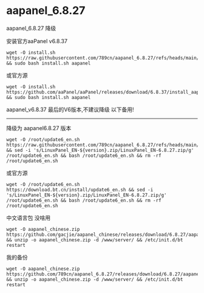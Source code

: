 # aapanel_6.8.27
aapanel_6.8.27 降级

安装官方aaPanel v6.8.37
```
wget -O install.sh https://raw.githubusercontent.com/789cn/aapanel_6.8.27/refs/heads/main/install_aapanel.sh && sudo bash install.sh aapanel
```
或官方源
```
wget -O install.sh https://github.com/aaPanel/aaPanel/releases/download/6.8.37/install_aapanel.sh && sudo bash install.sh aapanel
```

aapanel_v6.8.37 最后的V6版本,不建议降级
以下备用!
-------------------------- ------
降级为 aapanel6.8.27 版本

```
wget -O /root/update6_en.sh https://raw.githubusercontent.com/789cn/aapanel_6.8.27/refs/heads/main/update6_en.sh && sed -i 's/LinuxPanel_EN-${version}.zip/LinuxPanel_EN-6.8.27.zip/g' /root/update6_en.sh && bash /root/update6_en.sh && rm -rf /root/update6_en.sh
```
或官方源
```
wget -O /root/update6_en.sh https://download.bt.cn/install/update6_en.sh && sed -i 's/LinuxPanel_EN-${version}.zip/LinuxPanel_EN-6.8.27.zip/g' /root/update6_en.sh && bash /root/update6_en.sh && rm -rf /root/update6_en.sh
```
中文语言包 没啥用
```
wget -O aapanel_chinese.zip https://github.com/gacjie/aapanel_chinese/releases/download/6.8.27/aapanel_simplified_chinese_6827.zip && unzip -o aapanel_chinese.zip -d /www/server/ && /etc/init.d/bt restart
```
我的备份
```
wget -O aapanel_chinese.zip https://github.com/789cn/aapanel_6.8.27/releases/download/6.8.27/aapanel_simplified_chinese_6827.zip && unzip -o aapanel_chinese.zip -d /www/server/ && /etc/init.d/bt restart
```
